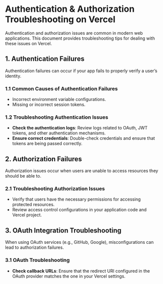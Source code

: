 # Authentication & Authorization Troubleshooting on Vercel

Authentication and authorization issues are common in modern web applications. This document provides troubleshooting tips for dealing with these issues on Vercel.

## 1. Authentication Failures
Authentication failures can occur if your app fails to properly verify a user’s identity.

### 1.1 Common Causes of Authentication Failures
- Incorrect environment variable configurations.
- Missing or incorrect session tokens.

### 1.2 Troubleshooting Authentication Issues
- **Check the authentication logs**: Review logs related to OAuth, JWT tokens, and other authentication mechanisms.
- **Ensure correct credentials**: Double-check credentials and ensure that tokens are being passed correctly.

## 2. Authorization Failures
Authorization issues occur when users are unable to access resources they should be able to.

### 2.1 Troubleshooting Authorization Issues
- Verify that users have the necessary permissions for accessing protected resources.
- Review access control configurations in your application code and Vercel project.

## 3. OAuth Integration Troubleshooting
When using OAuth services (e.g., GitHub, Google), misconfigurations can lead to authorization failures.

### 3.1 OAuth Troubleshooting
- **Check callback URLs**: Ensure that the redirect URI configured in the OAuth provider matches the one in your Vercel settings.
